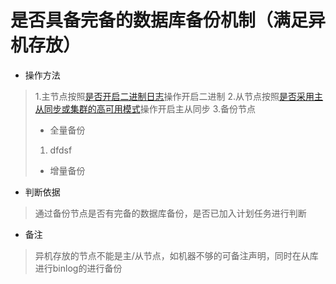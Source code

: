 # 是否具备完备的数据库备份机制（满足异机存放）

- 操作方法
> 1.主节点按照[是否开启二进制日志](./shi-fou-kai-qi-ri-zhi-shen-ji-gong-neng-ff08-cha-xun-ri-zhi-3001-cuo-wu-ri-zhi-3001-er-jin-zhi-ri-zhi-ff09.md)操作开启二进制
> 2.从节点按照[是否采用主从同步或集群的高可用模式](./shi-fou-cai-yong-ji-qun-huo-ff08-zhu-cong-ff09-tong-bu-fu-zhi-de-gao-ke-yong-mo-shi.md)操作开启主从同步
> 3.备份节点
> - 全量备份
> 1. dfdsf
> - 增量备份
- 判断依据
> 通过备份节点是否有完备的数据库备份，是否已加入计划任务进行判断

- 备注
> 异机存放的节点不能是主/从节点，如机器不够的可备注声明，同时在从库进行binlog的进行备份

